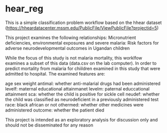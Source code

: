 # hear_reg

This is a simple classification problem workflow based on the hhear dataset (https://hheardatacenter.mssm.edu/PublicFile/ViewPublicFile?projectid=5)

This project examines the following relationships: Micronutrient deficiencies, environmental exposures and severe malaria: Risk factors for adverse neurodevelopmental outcomes in Ugandan children

While the focus of this study is not malaria mortality, this worklfow examines a subset of this data (data.csv on the lab computer). In order to predict mortality from malaria for chiildren examined in this study that
were admitted to hospital. The examined features are: 

age
sex
weight
antimal: whether anti-malarial drugs had been administered
levelf: maternal educational attainmanet
levelm: paternal educcational attainment
sca: whether the child is positive for sickle cell
neudef: whether the child was classified as neurodeficient in a previously administered test
race: black african or not
othermed: whether other medicines were administered
outcome: whether the patient died

This project is intended as an exploratory analysis for discussion only and should not be disseminated for any reason
